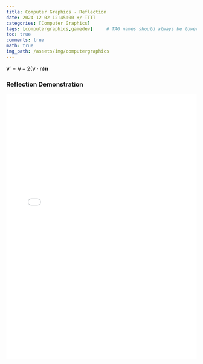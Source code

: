 ```yaml
---
title: Computer Graphics - Reflection
date: 2024-12-02 12:45:00 +/-TTTT
categories: [Computer Graphics]
tags: [computergraphics,gamedev]     # TAG names should always be lowercase
toc: true
comments: true
math: true
img_path: /assets/img/computergraphics
---
```


$\mathbf{v}' = \mathbf{v} - 2(\mathbf{v} \cdot \mathbf{n})\mathbf{n}$

### Reflection Demonstration ###
<div style="text-align: center;">
<iframe src="{{ site.baseurl }}/assets/pages/cg-vector-reflection.html" width="100%" height="700px" frameborder="0">
    Your browser does not support iframes.
</iframe>
</div>
